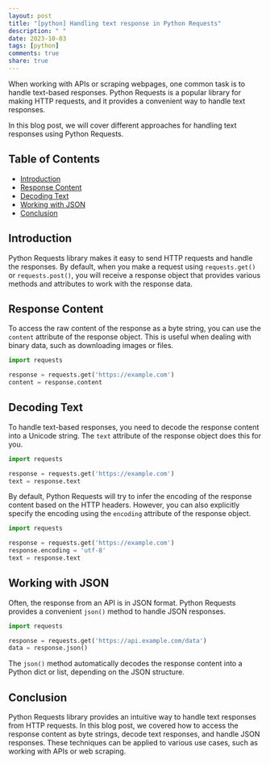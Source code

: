 ```yaml
---
layout: post
title: "[python] Handling text response in Python Requests"
description: " "
date: 2023-10-03
tags: [python]
comments: true
share: true
---
```


When working with APIs or scraping webpages, one common task is to handle text-based responses. Python Requests is a popular library for making HTTP requests, and it provides a convenient way to handle text responses.

In this blog post, we will cover different approaches for handling text responses using Python Requests.

## Table of Contents
- [Introduction](#introduction)
- [Response Content](#response-content)
- [Decoding Text](#decoding-text)
- [Working with JSON](#working-with-json)
- [Conclusion](#conclusion)

## Introduction
Python Requests library makes it easy to send HTTP requests and handle the responses. By default, when you make a request using `requests.get()` or `requests.post()`, you will receive a response object that provides various methods and attributes to work with the response data.

## Response Content
To access the raw content of the response as a byte string, you can use the `content` attribute of the response object. This is useful when dealing with binary data, such as downloading images or files.

```python
import requests

response = requests.get('https://example.com')
content = response.content
```

## Decoding Text
To handle text-based responses, you need to decode the response content into a Unicode string. The `text` attribute of the response object does this for you.

```python
import requests

response = requests.get('https://example.com')
text = response.text
```

By default, Python Requests will try to infer the encoding of the response content based on the HTTP headers. However, you can also explicitly specify the encoding using the `encoding` attribute of the response object.

```python
import requests

response = requests.get('https://example.com')
response.encoding = 'utf-8'
text = response.text
```

## Working with JSON
Often, the response from an API is in JSON format. Python Requests provides a convenient `json()` method to handle JSON responses.

```python
import requests

response = requests.get('https://api.example.com/data')
data = response.json()
```

The `json()` method automatically decodes the response content into a Python dict or list, depending on the JSON structure.

## Conclusion
Python Requests library provides an intuitive way to handle text responses from HTTP requests. In this blog post, we covered how to access the response content as byte strings, decode text responses, and handle JSON responses. These techniques can be applied to various use cases, such as working with APIs or web scraping.